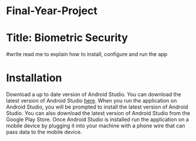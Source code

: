 # Final-Year-Project

# Title: Biometric Security
#write read me to explain how to install, configure and run the app


# Installation
Download a up to date version of Android Studio. You can download the latest version of Android Studio [here](https://www.googleadservices.com/pagead/aclk?sa=L&ai=DChcSEwi8pY6Tjcj-AhXQ2-0KHVoVD8wYABAAGgJkZw&ohost=www.google.com&cid=CAESbeD2dQ3lfP80YmXzsb8FBIU3P6GTTIQqBvzAh2dyIuL82zk24Dcx5O6RJwfpGN53-hBuvsvZ_GPYj1g4W8mWzgihel4sK5S5IaMd0a2WGxCsZVJL29cjle2vgvb6yS2cysir_khI6sb8-cdVWQ4&sig=AOD64_3fwnrqhYEZDQ1fnPlZ66hmmvksKg&q&adurl&ved=2ahUKEwjizYeTjcj-AhXaHMAKHQQQDvcQ0Qx6BAgHEAE). When you run the application on Android Studio, you will be prompted to install the latest version of Android Studio. You can also download the latest version of Android Studio from the Google Play Store. Once Android Studio is installed run the application on a mobile device by plugging it into your machine with a phone wire that can pass data to the mobile device.
